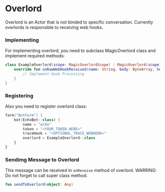 # Overlord

Overlord is an Actor that is not binded to specific conversation. Currently overlords is responsible to receiving web hooks.

### Implementing

For implementing overlord, you need to subclass MagicOverlord class and implement required methods:
```kotlin
class ExampleOverlord(scope: MagicOverlordScope) : MagicOverlord(scope) {
    override fun onRawWebHookReceived(name: String, body: ByteArray, headers: JSONObject) {
        // Implement Hook Processing
    }
}
```

### Registering

Also you need to register overlord class:
```kotlin
farm("BotFarm") {
    bot(EchoBot::class) {
        name = "echo"
        token = "<YOUR_TOKEN_HERE>"
        traceHook = "<OPTIONAL_TRACE_WEBHOOK>"
        overlord = ExampleOverlord::class
    }
}
```

### Sendimg Message to Overlord

This message can be received in `onReceive` method of overlord. WARRING: Do not forget to call super class method.

```kotlin
fun sendToOverlord(object: Any)
```
